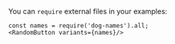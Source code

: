 You can `require` external files in your examples:

	const names = require('dog-names').all;
	<RandomButton variants={names}/>
